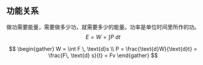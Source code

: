 ## 功能关系
做功需要能量，需要做多少功，就需要多少的能量。功率是单位时间里所作的功。
$$
E=W=\int P \  \text{d}t
$$

$$
\begin{gather}
W = \int F \, \text{d}s \\
P = \frac{\text{d}W}{\text{d}t} = \frac{F\, \text{d} s}{t} = Fv
\end{gather}
$$


